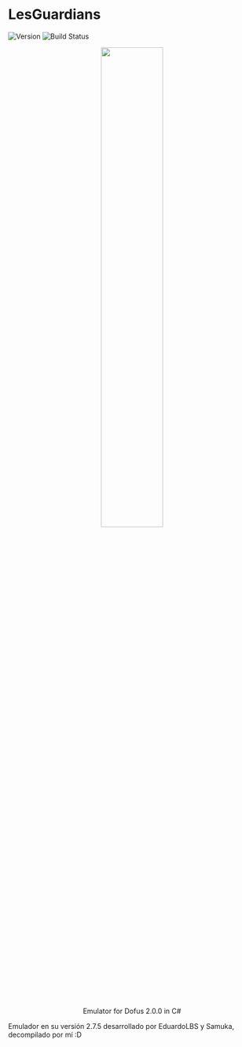 # LesGuardians
![Version](https://img.shields.io/badge/Version-0.1.5-green.svg) ![Build Status](https://img.shields.io/badge/build-passing-green.svg)

<p align="center"><img src="http://puu.sh/tkLA3/0bf0a25cbc.jpg" width="50%"><br>Emulator for Dofus 2.0.0 in C#</p>

Emulador en su versión 2.7.5 desarrollado por EduardoLBS y Samuka, decompilado por mí :D


